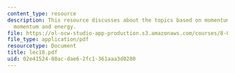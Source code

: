 ```yaml
---
content_type: resource
description: This resource discusses about the topics based on momentum, combining
  momentum and energy.
file: https://ol-ocw-studio-app-production.s3.amazonaws.com/courses/8-01l-physics-i-classical-mechanics-fall-2005/02e4152408acdae62fc1361aaa3d0280_lec18.pdf
file_type: application/pdf
resourcetype: Document
title: lec18.pdf
uid: 02e41524-08ac-dae6-2fc1-361aaa3d0280
---
```

